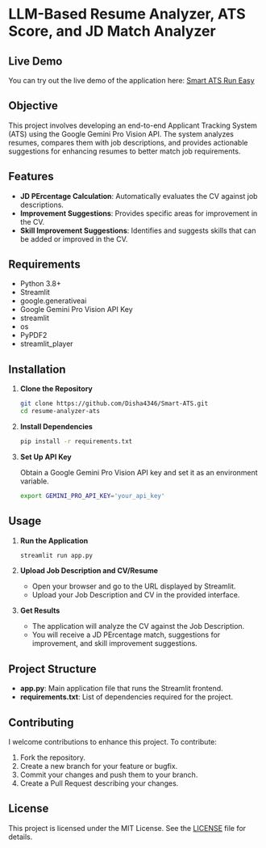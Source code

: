 # LLM-Based Resume Analyzer, ATS Score, and JD Match Analyzer

## Live Demo
You can try out the live demo of the application here: [Smart ATS Run Easy](https://smart-ats-run-easy.streamlit.app/)


## Objective

This project involves developing an end-to-end Applicant Tracking System (ATS) using the Google Gemini Pro Vision API. The system analyzes resumes, compares them with job descriptions, and provides actionable suggestions for enhancing resumes to better match job requirements.

## Features

- **JD PErcentage Calculation**: Automatically evaluates the CV against job descriptions.
- **Improvement Suggestions**: Provides specific areas for improvement in the CV.
- **Skill Improvement Suggestions**: Identifies and suggests skills that can be added or improved in the CV.

## Requirements

- Python 3.8+
- Streamlit
- google.generativeai
- Google Gemini Pro Vision API Key
- streamlit
- os
- PyPDF2
- streamlit_player

## Installation

1. **Clone the Repository**

    ```bash
    git clone https://github.com/Disha4346/Smart-ATS.git
    cd resume-analyzer-ats
    ```

2. **Install Dependencies**

    ```bash
    pip install -r requirements.txt
    ```

3. **Set Up API Key**

    Obtain a Google Gemini Pro Vision API key and set it as an environment variable.

    ```bash
    export GEMINI_PRO_API_KEY='your_api_key'
    ```

## Usage

1. **Run the Application**

    ```bash
    streamlit run app.py
    ```

2. **Upload Job Description and CV/Resume**

    - Open your browser and go to the URL displayed by Streamlit.
    - Upload your Job Description and CV in the provided interface.

3. **Get Results**

    - The application will analyze the CV against the Job Description.
    - You will receive a JD PErcentage match, suggestions for improvement, and skill improvement suggestions.

## Project Structure

- **app.py**: Main application file that runs the Streamlit frontend.
- **requirements.txt**: List of dependencies required for the project.


## Contributing

I welcome contributions to enhance this project. To contribute:

1. Fork the repository.
2. Create a new branch for your feature or bugfix.
3. Commit your changes and push them to your branch.
4. Create a Pull Request describing your changes.

## License

This project is licensed under the MIT License. See the [LICENSE](LICENSE) file for details.
